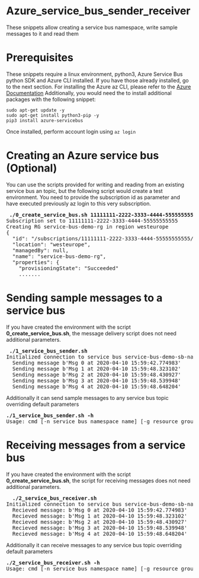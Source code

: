 
# Azure_service_bus_sender_receiver

These snippets allow creating a service bus namespace, write sample messages to it and read them

# Prerequisites
These snippets require a linux environment, python3, Azure Service Bus python SDK and Azure CLI installed. If you have those already installed, go to the next section. 
For installing the Azure az CLI, please refer to the [Azure Documentation](https://docs.microsoft.com/en-us/cli/azure/install-azure-cli?view=azure-cli-latest)
Additionally, you would need the to install additional packages with the following snippet:

```
sudo apt-get update -y
sudo apt-get install python3-pip -y
pip3 install azure-servicebus
```
Once installed, perform account login using ```az login```

# Creating an Azure service bus (Optional)
You can use the scripts provided for writing and reading from an existing service bus an topic, but the following script would create a test environment. You need to provide the subscription id as parameter and have executed previously az login to this very subscription.
<pre>
<b> ./0_create_service_bus.sh 11111111-2222-3333-4444-55555555555 </b>
Subscription set to 11111111-2222-3333-4444-55555555555
Creating RG service-bus-demo-rg in region westeurope
{
  "id": "/subscriptions/11111111-2222-3333-4444-55555555555/resourceGroups/service-bus-demo-rg",
  "location": "westeurope",
  "managedBy": null,
  "name": "service-bus-demo-rg",
  "properties": {
    "provisioningState": "Succeeded"
    .......
</pre>

# Sending sample messages to a service bus
If you have created the environment with the script **0_create_service_bus.sh**, the message delivery script does not need additional parameters.
<pre>
<b> ./1_service_bus_sender.sh  </b>
Initialized connection to service bus service-bus-demo-sb-namespace on topic service-bus-demo-sb-topic at 2020-04-10 15:59:42.774624
  Sending message b'Msg 0 at 2020-04-10 15:59:42.774983' 
  Sending message b'Msg 1 at 2020-04-10 15:59:48.323102' 
  Sending message b'Msg 2 at 2020-04-10 15:59:48.430927' 
  Sending message b'Msg 3 at 2020-04-10 15:59:48.539948' 
  Sending message b'Msg 4 at 2020-04-10 15:59:48.648204' 
</pre>

Additionally it can send sample messages to any service bus topic overriding default parameters
<pre>
<b>./1_service_bus_sender.sh -h  </b>
Usage: cmd [-n service_bus_namespace_name] [-g resource_group] [-k key_value] [-t topic]
</pre>

# Receiving messages from a service bus
If you have created the environment with the script **0_create_service_bus.sh**, the script for receiving messages does not need additional parameters.
<pre>
<b>  ./2_service_bus_receiver.sh  </b>
Initialized connection to service bus service-bus-demo-sb-namespace on topic service-bus-demo-sb-topic at 2020-04-10 16:05:10.806744
  Recieved message: b'Msg 0 at 2020-04-10 15:59:42.774983'
  Recieved message: b'Msg 1 at 2020-04-10 15:59:48.323102'
  Recieved message: b'Msg 2 at 2020-04-10 15:59:48.430927'
  Recieved message: b'Msg 3 at 2020-04-10 15:59:48.539948'
  Recieved message: b'Msg 4 at 2020-04-10 15:59:48.648204'
</pre>

Additionally it can receive messages to any service bus topic overriding default parameters
<pre>
<b>./2_service_bus_receiver.sh -h </b>
Usage: cmd [-n service_bus_namespace_name] [-g resource_group] [-k key_value] [-t topic]
</pre>
